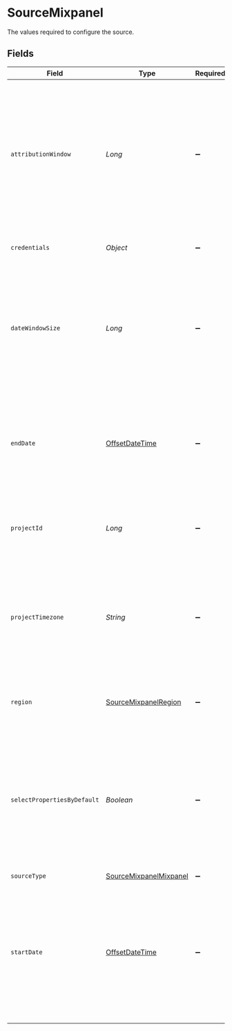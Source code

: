 # SourceMixpanel

The values required to configure the source.


## Fields

| Field                                                                                                                                                                                                                                                 | Type                                                                                                                                                                                                                                                  | Required                                                                                                                                                                                                                                              | Description                                                                                                                                                                                                                                           | Example                                                                                                                                                                                                                                               |
| ----------------------------------------------------------------------------------------------------------------------------------------------------------------------------------------------------------------------------------------------------- | ----------------------------------------------------------------------------------------------------------------------------------------------------------------------------------------------------------------------------------------------------- | ----------------------------------------------------------------------------------------------------------------------------------------------------------------------------------------------------------------------------------------------------- | ----------------------------------------------------------------------------------------------------------------------------------------------------------------------------------------------------------------------------------------------------- | ----------------------------------------------------------------------------------------------------------------------------------------------------------------------------------------------------------------------------------------------------- |
| `attributionWindow`                                                                                                                                                                                                                                   | *Long*                                                                                                                                                                                                                                                | :heavy_minus_sign:                                                                                                                                                                                                                                    |  A period of time for attributing results to ads and the lookback period after those actions occur during which ad results are counted. Default attribution window is 5 days.                                                                         |                                                                                                                                                                                                                                                       |
| `credentials`                                                                                                                                                                                                                                         | *Object*                                                                                                                                                                                                                                              | :heavy_minus_sign:                                                                                                                                                                                                                                    | Choose how to authenticate to Mixpanel                                                                                                                                                                                                                |                                                                                                                                                                                                                                                       |
| `dateWindowSize`                                                                                                                                                                                                                                      | *Long*                                                                                                                                                                                                                                                | :heavy_minus_sign:                                                                                                                                                                                                                                    | Defines window size in days, that used to slice through data. You can reduce it, if amount of data in each window is too big for your environment.                                                                                                    |                                                                                                                                                                                                                                                       |
| `endDate`                                                                                                                                                                                                                                             | [OffsetDateTime](https://docs.oracle.com/javase/8/docs/api/java/time/OffsetDateTime.html)                                                                                                                                                             | :heavy_minus_sign:                                                                                                                                                                                                                                    | The date in the format YYYY-MM-DD. Any data after this date will not be replicated. Left empty to always sync to most recent date                                                                                                                     | 2021-11-16                                                                                                                                                                                                                                            |
| `projectId`                                                                                                                                                                                                                                           | *Long*                                                                                                                                                                                                                                                | :heavy_minus_sign:                                                                                                                                                                                                                                    | Your project ID number. See the <a href="https://help.mixpanel.com/hc/en-us/articles/115004490503-Project-Settings#project-id">docs</a> for more information on how to obtain this.                                                                   |                                                                                                                                                                                                                                                       |
| `projectTimezone`                                                                                                                                                                                                                                     | *String*                                                                                                                                                                                                                                              | :heavy_minus_sign:                                                                                                                                                                                                                                    | Time zone in which integer date times are stored. The project timezone may be found in the project settings in the <a href="https://help.mixpanel.com/hc/en-us/articles/115004547203-Manage-Timezones-for-Projects-in-Mixpanel">Mixpanel console</a>. | US/Pacific                                                                                                                                                                                                                                            |
| `region`                                                                                                                                                                                                                                              | [SourceMixpanelRegion](../../models/shared/SourceMixpanelRegion.md)                                                                                                                                                                                   | :heavy_minus_sign:                                                                                                                                                                                                                                    | The region of mixpanel domain instance either US or EU.                                                                                                                                                                                               |                                                                                                                                                                                                                                                       |
| `selectPropertiesByDefault`                                                                                                                                                                                                                           | *Boolean*                                                                                                                                                                                                                                             | :heavy_minus_sign:                                                                                                                                                                                                                                    | Setting this config parameter to TRUE ensures that new properties on events and engage records are captured. Otherwise new properties will be ignored.                                                                                                |                                                                                                                                                                                                                                                       |
| `sourceType`                                                                                                                                                                                                                                          | [SourceMixpanelMixpanel](../../models/shared/SourceMixpanelMixpanel.md)                                                                                                                                                                               | :heavy_minus_sign:                                                                                                                                                                                                                                    | N/A                                                                                                                                                                                                                                                   |                                                                                                                                                                                                                                                       |
| `startDate`                                                                                                                                                                                                                                           | [OffsetDateTime](https://docs.oracle.com/javase/8/docs/api/java/time/OffsetDateTime.html)                                                                                                                                                             | :heavy_minus_sign:                                                                                                                                                                                                                                    | The date in the format YYYY-MM-DD. Any data before this date will not be replicated. If this option is not set, the connector will replicate data from up to one year ago by default.                                                                 | 2021-11-16                                                                                                                                                                                                                                            |
